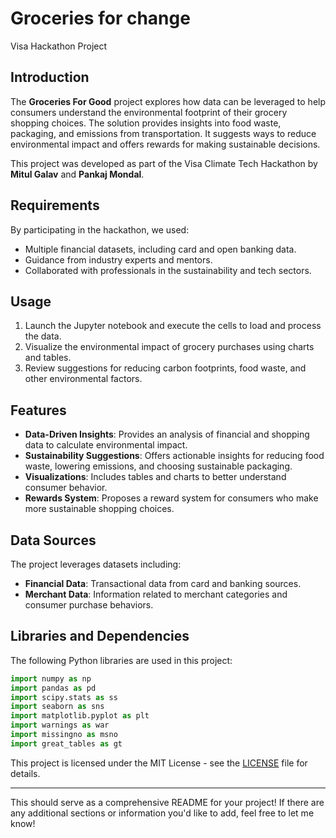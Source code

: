 # Groceries for change
Visa Hackathon Project

## Introduction

The **Groceries For Good** project explores how data can be leveraged to help consumers understand the environmental footprint of their grocery shopping choices. The solution provides insights into food waste, packaging, and emissions from transportation. It suggests ways to reduce environmental impact and offers rewards for making sustainable decisions.

This project was developed as part of the Visa Climate Tech Hackathon by **Mitul Galav** and **Pankaj Mondal**.

## Requirements

By participating in the hackathon, we used:
- Multiple financial datasets, including card and open banking data.
- Guidance from industry experts and mentors.
- Collaborated with professionals in the sustainability and tech sectors.


## Usage

1. Launch the Jupyter notebook and execute the cells to load and process the data.
2. Visualize the environmental impact of grocery purchases using charts and tables.
3. Review suggestions for reducing carbon footprints, food waste, and other environmental factors.

## Features

- **Data-Driven Insights**: Provides an analysis of financial and shopping data to calculate environmental impact.
- **Sustainability Suggestions**: Offers actionable insights for reducing food waste, lowering emissions, and choosing sustainable packaging.
- **Visualizations**: Includes tables and charts to better understand consumer behavior.
- **Rewards System**: Proposes a reward system for consumers who make more sustainable shopping choices.

## Data Sources

The project leverages datasets including:
- **Financial Data**: Transactional data from card and banking sources.
- **Merchant Data**: Information related to merchant categories and consumer purchase behaviors.

## Libraries and Dependencies

The following Python libraries are used in this project:

```python
import numpy as np
import pandas as pd
import scipy.stats as ss
import seaborn as sns
import matplotlib.pyplot as plt
import warnings as war
import missingno as msno
import great_tables as gt
```

This project is licensed under the MIT License - see the [LICENSE](LICENSE) file for details.

---

This should serve as a comprehensive README for your project! If there are any additional sections or information you'd like to add, feel free to let me know!
